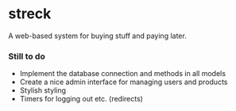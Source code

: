 streck
======

A web-based system for buying stuff and paying later.

### Still to do

* Implement the database connection and methods in all models
* Create a nice admin interface for managing users and products
* Stylish styling
* Timers for logging out etc. (redirects)
